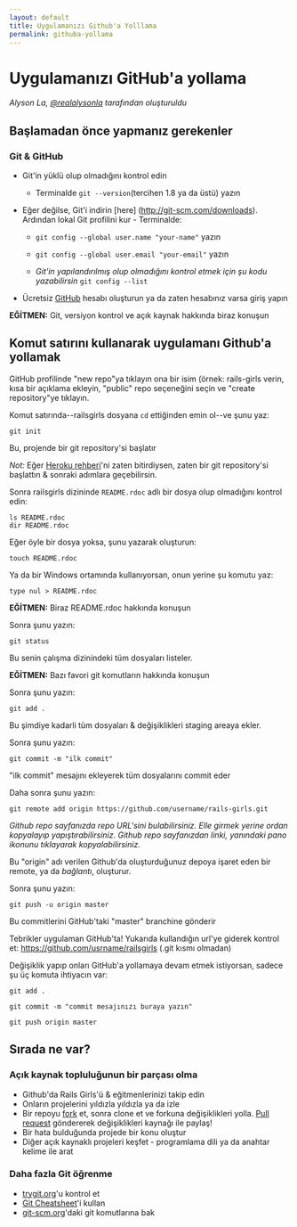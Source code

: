 ```yaml
---
layout: default
title: Uygulamanızı Github'a Yolllama
permalink: githuba-yollama
---
```


# Uygulamanızı GitHub'a yollama

*Alyson La, [@realalysonla](https://www.twitter.com/realalysonla) tarafından oluşturuldu*

## Başlamadan önce yapmanız gerekenler

### Git & GitHub

  * Git'in yüklü olup olmadığını kontrol edin
    
      * Terminalde `git --version`(tercihen 1.8 ya da üstü) yazın

  * Eğer değilse, Git'i indirin \[here\] (http://git-scm.com/downloads). Ardından lokal Git profilini kur - Terminalde:
    
      * `git config --global user.name "your-name"` yazın
      * `git config --global user.email "your-email"` yazın
    
      * *Git'in yapılandırılmış olup olmadığını kontrol etmek için şu kodu yazabilirsin* `git config --list`

  * Ücretsiz [GitHub](https://github.com) hesabı oluşturun ya da zaten hesabınız varsa giriş yapın

**EĞİTMEN:** Git, versiyon kontrol ve açık kaynak hakkında biraz konuşun

## Komut satırını kullanarak uygulamanı Github'a yollamak

GitHub profilinde "new repo"ya tıklayın ona bir isim (örnek: rails-girls verin, kısa bir açıklama ekleyin, "public" repo seçeneğini seçin ve "create repository"ye tıklayın.

Komut satırında--railsgirls dosyana `cd` ettiğinden emin ol--ve şunu yaz:

`git init`

Bu, projende bir git repository'si başlatır

*Not:* Eğer [Heroku rehberi](/heroku)'ni zaten bitirdiysen, zaten bir git repository'si başlattın & sonraki adımlara geçebilirsin.

Sonra railsgirls dizininde `README.rdoc` adlı bir dosya olup olmadığını kontrol edin:

<div class="os-specific">
  <div class="nix">
    <code>ls README.rdoc</code>
  </div>
  
  <div class="win">
    <code>dir README.rdoc</code>
  </div>
</div>

Eğer öyle bir dosya yoksa, şunu yazarak oluşturun:

`touch README.rdoc`

Ya da bir Windows ortamında kullanıyorsan, onun yerine şu komutu yaz:

`type nul > README.rdoc`

**EĞİTMEN:** Biraz README.rdoc hakkında konuşun

Sonra şunu yazın:

`git status`

Bu senin çalışma dizinindeki tüm dosyaları listeler.

**EĞİTMEN:** Bazı favori git komutların hakkında konuşun

Sonra şunu yazın:

`git add .`

Bu şimdiye kadarli tüm dosyaları & değişiklikleri staging areaya ekler.

Sonra şunu yazın:

`git commit -m "ilk commit"`

"ilk commit" mesajını ekleyerek tüm dosyalarını commit eder

Daha sonra şunu yazın:

`git remote add origin https://github.com/username/rails-girls.git`

*Github repo sayfanızda repo URL'sini bulabilirsiniz. Elle girmek yerine ordan kopyalayıp yapıştırabilirsiniz. Github repo sayfanızdan linki, yanındaki pano ikonunu tıklayarak kopyalabilirsiniz.*

Bu "origin" adı verilen Github'da oluşturduğunuz depoya işaret eden bir remote, ya da *bağlantı*, oluşturur.

Sonra şunu yazın:

`git push -u origin master`

Bu commitlerini GitHub'taki "master" branchine gönderir

Tebrikler uygulaman GitHub'ta! Yukarıda kullandığın url'ye giderek kontrol et: https://github.com/usrname/railsgirls (.git kısmı olmadan)

Değişiklik yapıp onları GitHub'a yollamaya devam etmek istiyorsan, sadece şu üç komuta ihtiyacın var:

`git add .`

`git commit -m "commit mesajınızı buraya yazın"`

`git push origin master`

## Sırada ne var?

### Açık kaynak topluluğunun bir parçası olma

  * Github'da Rails Girls'ü & eğitmenlerinizi takip edin
  * Onların projelerini yıldızla yıldızla ya da izle
  * Bir repoyu [fork](https://help.github.com/articles/fork-a-repo) et, sonra clone et ve forkuna değişiklikleri yolla. [Pull request](https://help.github.com/articles/using-pull-requests) göndererek değişiklikleri kaynağı ile paylaş!
  * Bir hata bulduğunda projede bir konu oluştur
  * Diğer açık kaynaklı projeleri keşfet - programlama dili ya da anahtar kelime ile arat

### Daha fazla Git öğrenme

  * [trygit.org](http://try.github.io/)'u kontrol et
  * [Git Cheatsheet](https://na1.salesforce.com/help/doc/en/salesforce_git_developer_cheatsheet.pdf)'i kullan
  * [git-scm.org](http://git-scm.com/)'daki git komutlarına bak
